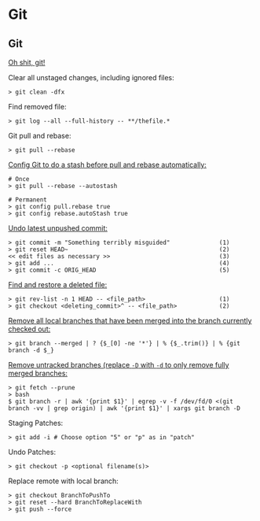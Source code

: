 # Git

## Git

[Oh shit, git!](http://ohshitgit.com/)

Clear all unstaged changes, including ignored files:

`> git clean -dfx`

Find removed file:

`> git log --all --full-history -- **/thefile.*`

Git pull and rebase:

`> git pull --rebase`

[Config Git to do a stash before pull and rebase automatically:](https://stackoverflow.com/a/30209750/4826084)

```text
# Once
> git pull --rebase --autostash
```

```text
# Permanent
> git config pull.rebase true
> git config rebase.autoStash true
```

[Undo latest unpushed commit:](http://stackoverflow.com/questions/927358/how-to-undo-last-commits-in-git)

```text
> git commit -m "Something terribly misguided"              (1)
> git reset HEAD~                                           (2)
<< edit files as necessary >>                               (3)
> git add ...                                               (4)
> git commit -c ORIG_HEAD                                   (5)
```

[Find and restore a deleted file:](https://stackoverflow.com/questions/953481/find-and-restore-a-deleted-file-in-a-git-repository)

```text
> git rev-list -n 1 HEAD -- <file_path>                     (1)
> git checkout <deleting_commit>^ -- <file_path>            (2)
```

[Remove all local branches that have been merged into the branch currently checked out:](https://stackoverflow.com/a/43334157/4826084)

```text
> git branch --merged | ? {$_[0] -ne '*'} | % {$_.trim()} | % {git branch -d $_}
```

[Remove untracked branches \(replace `-D` with `-d` to only remove fully merged branches:](https://stackoverflow.com/questions/13064613/how-to-prune-local-tracking-branches-that-do-not-exist-on-remote-anymore)

```text
> git fetch --prune
> bash
$ git branch -r | awk '{print $1}' | egrep -v -f /dev/fd/0 <(git branch -vv | grep origin) | awk '{print $1}' | xargs git branch -D
```

Staging Patches:

```text
> git add -i # Choose option "5" or "p" as in "patch"
```

Undo Patches:

```text
> git checkout -p <optional filename(s)>
```

Replace remote with local branch:

```text
> git checkout BranchToPushTo
> git reset --hard BranchToReplaceWith
> git push --force
```

